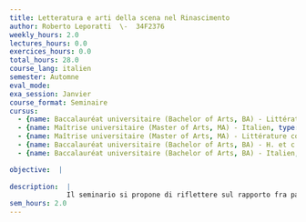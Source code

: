 ```yaml
---
title: Letteratura e arti della scena nel Rinascimento
author: Roberto Leporatti  \-  34F2376
weekly_hours: 2.0
lectures_hours: 0.0
exercices_hours: 0.0
total_hours: 28.0
course_lang: italien
semester: Automne
eval_mode: 
exa_session: Janvier
course_format: Seminaire
cursus:
  - {name: Baccalauréat universitaire (Bachelor of Arts, BA) - Littérature comparée, type: N/A, credits: \-}
  - {name: Maîtrise universitaire (Master of Arts, MA) - Italien, type: N/A, credits: \-}
  - {name: Maîtrise universitaire (Master of Arts, MA) - Littérature comparée, type: N/A, credits: \-}
  - {name: Baccalauréat universitaire (Bachelor of Arts, BA) - H. et c. du Moyen Age, type: N/A, credits: \-}
  - {name: Baccalauréat universitaire (Bachelor of Arts, BA) - Italien, type: N/A, credits: \-}

objective:  |
            
description:  |
              Il seminario si propone di riflettere sul rapporto fra parola e arti dello spettacolo nel Rinascimento italiano, attraverso la lettura di alcuni testi rappresentativi della letteratura teatrale e lanalisi di documenti testuali e iconografici che mirano a restituirne leffimera dimensione performativa, con particolare attenzione alle forme della recitazione e della scenotecnica.
sem_hours: 2.0
---
```

